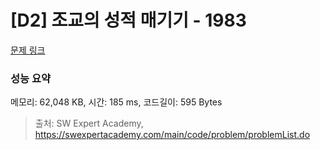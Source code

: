 # [D2] 조교의 성적 매기기 - 1983 

[문제 링크](https://swexpertacademy.com/main/code/problem/problemDetail.do?contestProbId=AV5PwGK6AcIDFAUq) 

### 성능 요약

메모리: 62,048 KB, 시간: 185 ms, 코드길이: 595 Bytes



> 출처: SW Expert Academy, https://swexpertacademy.com/main/code/problem/problemList.do